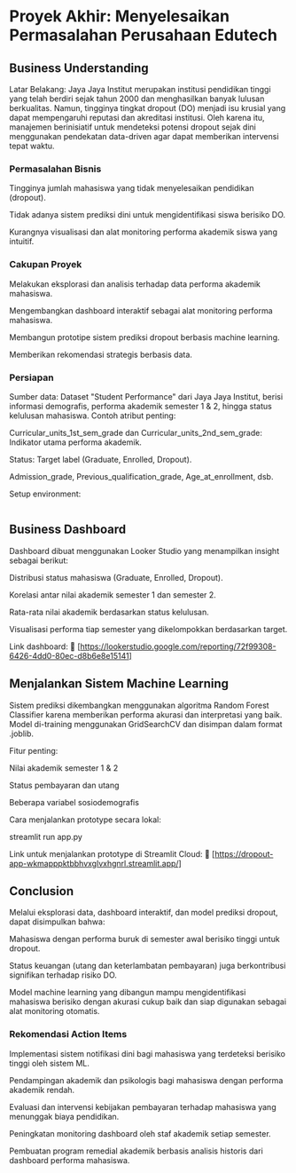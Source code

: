 # Proyek Akhir: Menyelesaikan Permasalahan Perusahaan Edutech

## Business Understanding

Latar Belakang:
Jaya Jaya Institut merupakan institusi pendidikan tinggi yang telah berdiri sejak tahun 2000 dan menghasilkan banyak lulusan berkualitas. Namun, tingginya tingkat dropout (DO) menjadi isu krusial yang dapat mempengaruhi reputasi dan akreditasi institusi. Oleh karena itu, manajemen berinisiatif untuk mendeteksi potensi dropout sejak dini menggunakan pendekatan data-driven agar dapat memberikan intervensi tepat waktu.

### Permasalahan Bisnis

Tingginya jumlah mahasiswa yang tidak menyelesaikan pendidikan (dropout).

Tidak adanya sistem prediksi dini untuk mengidentifikasi siswa berisiko DO.

Kurangnya visualisasi dan alat monitoring performa akademik siswa yang intuitif.

### Cakupan Proyek

Melakukan eksplorasi dan analisis terhadap data performa akademik mahasiswa.

Mengembangkan dashboard interaktif sebagai alat monitoring performa mahasiswa.

Membangun prototipe sistem prediksi dropout berbasis machine learning.

Memberikan rekomendasi strategis berbasis data.

### Persiapan

Sumber data: Dataset "Student Performance" dari Jaya Jaya Institut, berisi informasi demografis, performa akademik semester 1 & 2, hingga status kelulusan mahasiswa.
Contoh atribut penting:

Curricular_units_1st_sem_grade dan Curricular_units_2nd_sem_grade: Indikator utama performa akademik.

Status: Target label (Graduate, Enrolled, Dropout).

Admission_grade, Previous_qualification_grade, Age_at_enrollment, dsb.

Setup environment:
```

```

## Business Dashboard

Dashboard dibuat menggunakan Looker Studio yang menampilkan insight sebagai berikut:

Distribusi status mahasiswa (Graduate, Enrolled, Dropout).

Korelasi antar nilai akademik semester 1 dan semester 2.

Rata-rata nilai akademik berdasarkan status kelulusan.

Visualisasi performa tiap semester yang dikelompokkan berdasarkan target.

Link dashboard:
🔗 [https://lookerstudio.google.com/reporting/72f99308-6426-4dd0-80ec-d8b6e8e15141]

## Menjalankan Sistem Machine Learning

Sistem prediksi dikembangkan menggunakan algoritma Random Forest Classifier karena memberikan performa akurasi dan interpretasi yang baik. Model di-training menggunakan GridSearchCV dan disimpan dalam format .joblib.

Fitur penting:

Nilai akademik semester 1 & 2

Status pembayaran dan utang

Beberapa variabel sosiodemografis

Cara menjalankan prototype secara lokal:

streamlit run app.py

Link untuk menjalankan prototype di Streamlit Cloud:
🚀 [https://dropout-app-wkmapppktbbhvxglvxhgnrl.streamlit.app/]

## Conclusion

Melalui eksplorasi data, dashboard interaktif, dan model prediksi dropout, dapat disimpulkan bahwa:

Mahasiswa dengan performa buruk di semester awal berisiko tinggi untuk dropout.

Status keuangan (utang dan keterlambatan pembayaran) juga berkontribusi signifikan terhadap risiko DO.

Model machine learning yang dibangun mampu mengidentifikasi mahasiswa berisiko dengan akurasi cukup baik dan siap digunakan sebagai alat monitoring otomatis.

### Rekomendasi Action Items

Implementasi sistem notifikasi dini bagi mahasiswa yang terdeteksi berisiko tinggi oleh sistem ML.

Pendampingan akademik dan psikologis bagi mahasiswa dengan performa akademik rendah.

Evaluasi dan intervensi kebijakan pembayaran terhadap mahasiswa yang menunggak biaya pendidikan.

Peningkatan monitoring dashboard oleh staf akademik setiap semester.

Pembuatan program remedial akademik berbasis analisis historis dari dashboard performa mahasiswa.
